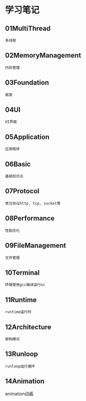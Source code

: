 # 学习笔记

## 01MultiThread
	多线程
	
## 02MemoryManagement
	内存管理
	
## 03Foundation
	框架
	
## 04UI
	UI界面
	
## 05Application
	应用程序
	
## 06Basic
	基础知识点
	
## 07Protocol
	常见协议http, tcp, socket等
	
## 08Performance
	性能优化
	
## 09FileManagement
	文件管理	
	
## 10Terminal
	终端使用gcc编译运行oc
		
## 11Runtime
	runtime运行时

## 12Architecture
	架构模式
	
## 13Runloop
	runloop运行循环
	
## 14Animation
animation动画
	


